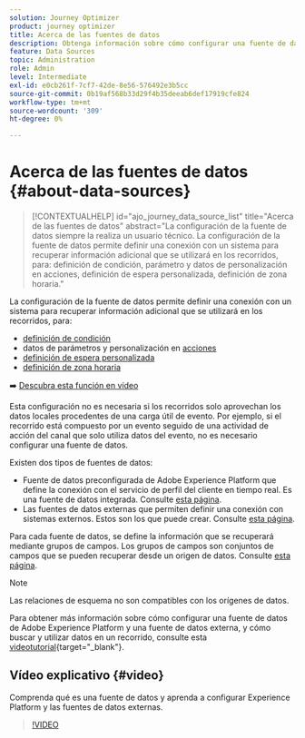 ```yaml
---
solution: Journey Optimizer
product: journey optimizer
title: Acerca de las fuentes de datos
description: Obtenga información sobre cómo configurar una fuente de datos
feature: Data Sources
topic: Administration
role: Admin
level: Intermediate
exl-id: e0cb261f-7cf7-42de-8e56-576492e3b5cc
source-git-commit: 0b19af568b33d29f4b35deeab6def17919cfe824
workflow-type: tm+mt
source-wordcount: '309'
ht-degree: 0%

---
```


# Acerca de las fuentes de datos {#about-data-sources}

>[!CONTEXTUALHELP]
>id="ajo_journey_data_source_list"
>title="Acerca de las fuentes de datos"
>abstract="La configuración de la fuente de datos siempre la realiza un usuario técnico. La configuración de la fuente de datos permite definir una conexión con un sistema para recuperar información adicional que se utilizará en los recorridos, para: definición de condición, parámetro y datos de personalización en acciones, definición de espera personalizada, definición de zona horaria."

La configuración de la fuente de datos permite definir una conexión con un sistema para recuperar información adicional que se utilizará en los recorridos, para:

* [definición de condición](../building-journeys/condition-activity.md)
* datos de parámetros y personalización en [acciones](../action/action.md)
* [definición de espera personalizada](../building-journeys/wait-activity.md#custom)
* [definición de zona horaria](../building-journeys/timezone-management.md)

➡️ [Descubra esta función en vídeo](#video)

Esta configuración no es necesaria si los recorridos solo aprovechan los datos locales procedentes de una carga útil de evento. Por ejemplo, si el recorrido está compuesto por un evento seguido de una actividad de acción del canal que solo utiliza datos del evento, no es necesario configurar una fuente de datos.

Existen dos tipos de fuentes de datos:

* Fuente de datos preconfigurada de Adobe Experience Platform que define la conexión con el servicio de perfil del cliente en tiempo real. Es una fuente de datos integrada. Consulte [esta página](../datasource/adobe-experience-platform-data-source.md).
* Las fuentes de datos externas que permiten definir una conexión con sistemas externos. Estos son los que puede crear. Consulte [esta página](../datasource/external-data-sources.md).

Para cada fuente de datos, se define la información que se recuperará mediante grupos de campos. Los grupos de campos son conjuntos de campos que se pueden recuperar desde un origen de datos. Consulte [esta página](../datasource/configure-data-sources.md#define-field-groups).

>[!NOTE]
>
>Las relaciones de esquema no son compatibles con los orígenes de datos.

Para obtener más información sobre cómo configurar una fuente de datos de Adobe Experience Platform y una fuente de datos externa, y cómo buscar y utilizar datos en un recorrido, consulte esta [videotutorial](https://experienceleague.adobe.com/docs/journey-optimizer-learn/tutorials/journey-configuration/configure-data-sources.html){target=&quot;_blank&quot;}.

## Vídeo explicativo {#video}

Comprenda qué es una fuente de datos y aprenda a configurar Experience Platform y las fuentes de datos externas.

>[!VIDEO](https://video.tv.adobe.com/v/334256?quality=12)

